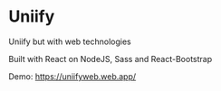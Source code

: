 # Uniify
Uniify but with web technologies

Built with React on NodeJS, Sass and React-Bootstrap

Demo: https://uniifyweb.web.app/
